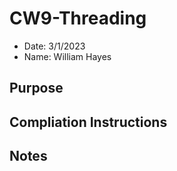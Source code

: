 # CW9-Threading
* Date: 3/1/2023
* Name: William Hayes

## Purpose

## Compliation Instructions

## Notes
